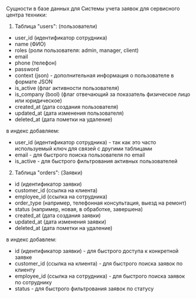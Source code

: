 Сущности в базе данных для Системы учета заявок для сервисного центра техники:

1. Таблица "users": (пользователи)
  - user_id (идентификатор сотрудника)
  - name (ФИО)
  - roles (роли пользователя: admin, manager, client)
  - email
  - phone (телефон)
  - password
  - context (json) - дополнительная информация о пользователе в формате JSON
  - is_active (флаг активности пользователя)
  - is_company (bool) (флаг отвечающий за показатель физическое лицо или юридическое)
  - created_at (дата создания пользователя)
  - updated_at (дата изменения пользователя)
  - deleted_at (дата пометки на удаление)

в индекс добавляем:
- user_id (идентификатор сотрудника) - так как это часто используемый ключ для связей с другими таблицами
- email - для быстрого поиска пользователя по email
- is_active - для быстрого фильтрования активных пользователей

2. Таблица "orders": (Заявки)
  - id (идентификатор заявки)
  - customer_id (ссылка на клиента)
  - employee_id (ссылка на сотрудника)
  - order_type (например, телефонная консультация, выезд на ремонт)
  - status (например, новая, в обработке, завершена)
  - created_at (дата создания заявки)
  - updated_at (дата изменения заявки)
  - deleted_at (дата пометки на удаление)

в индекс добавлем:
- id (идентификатор заявки) - для быстрого доступа к конкретной заявке
- customer_id (ссылка на клиента) - для быстрого поиска заявок по клиенту
- employee_id (ссылка на сотрудника) - для быстрого поиска заявок по сотруднику
- status - для быстрого фильтрования заявок по статусу

